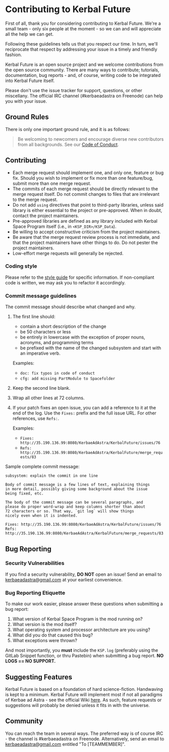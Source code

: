 # Contributing to Kerbal Future

First of all, thank you for considering contributing to Kerbal Future. We're a small team - only six people at the moment - so we can and will appreciate all the help we can get.

Following these guidelines tells us that you respect our time. In turn, we'll reciprocate that respect by addressing your issue in a timely and friendly fashion.

Kerbal Future is an open source project and we welcome contributions from the open source community. There are many ways to contribute; tutorials, documentation, bug reports - and, of course, writing code to be integrated into Kerbal Future itself.

Please don't use the issue tracker for support, questions, or other miscellany. The official IRC channel (#kerbaeadastra on Freenode) can help you with your issue.

## Ground Rules

There is only one important ground rule, and it is as follows:
> Be welcoming to newcomers and encourage diverse new contributors from all backgrounds. See our [Code of Conduct](http://35.190.136.99:3000/KerbaeAdAstra/KerbalFuture/blob/Documentation/CODE_OF_CONDUCT.md).

## Contributing

* Each merge request should implement one, and only one, feature or bug fix. Should you wish to implement or fix more than one feature/bug, submit more than one merge request.
* The commits of each merge request should be directly relevant to the merge request itself. Do not commit changes to files that are irrelevant to the merge request.
* Do not add `using` directives that point to third-party libraries, unless said library is either essential to the project or pre-approved. When in doubt, contact the project maintainers.
* Pre-approved libraries are defined as any library included with Kerbal Space Program itself (i.e., in `<KSP_DIR>/KSP_Data`).
* Be willing to accept constructive criticism from the project maintainers.
* Be aware that the merge request review process is not immediate, and that the project maintainers have other things to do. Do not pester the project maintainers.
* Low-effort merge requests will generally be rejected.

### Coding style

Please refer to the [style guide](http://35.190.136.99:8080/KerbaeAdAstra/KerbalFuture/blob/Documentation/STYLEGUIDE.md) for specific information. If non-compliant code is written, we may ask you to refactor it accordingly.

### Commit message guidelines

The commit message should describe what changed and why.

1. The first line should:
   * contain a short description of the change
   * be 50 characters or less
   * be entirely in lowercase with the exception of proper nouns, acronyms, and programming terms
   * be prefixed with the name of the changed subsystem and start with an imperative verb.

   Examples:
   * `doc: fix typos in code of conduct`
   * `cfg: add missing PartModule to Spacefolder`

1. Keep the second line blank.
1. Wrap all other lines at 72 columns.

1. If your patch fixes an open issue, you can add a reference to it at the end of the log. Use the `Fixes:` prefix and the full issue URL. For other references, use `Refs:`.

   Examples:
   * `Fixes: http://35.190.136.99:8080/KerbaeAdAstra/KerbalFuture/issues/76`
   * `Refs: http://35.190.136.99:8080/KerbaeAdAstra/KerbalFuture/merge_requests/83`

Sample complete commit message:

```plaintext
subsystem: explain the commit in one line

Body of commit message is a few lines of text, explaining things
in more detail, possibly giving some background about the issue
being fixed, etc.

The body of the commit message can be several paragraphs, and
please do proper word-wrap and keep columns shorter than about
72 characters or so. That way, `git log` will show things
nicely even when it is indented.

Fixes: http://35.190.136.99:8080/KerbaeAdAstra/KerbalFuture/issues/76
Refs: http://35.190.136.99:8080/KerbaeAdAstra/KerbalFuture/merge_requests/83
```

## Bug Reporting

### Security Vulnerabilities

If you find a security vulnerability, **DO NOT** open an issue! Send an email to kerbaeadastra@gmail.com at your earliest convenience.

### Bug Reporting Etiquette

To make our work easier, please answer these questions when submitting a bug report:

1. What version of Kerbal Space Program is the mod running on?
1. What version is the mod itself?
1. What operating system and processor architecture are you using?
1. What did you do that caused this bug?
1. What exceptions were thrown?

And most importantly, you **must** include the `KSP.log` (preferably using the GitLab Snippet function, or thru Pastebin) when submitting a bug report. **NO LOGS == NO SUPPORT.**

## Suggesting Features

Kerbal Future is based on a foundation of hard science-fiction. Handwaving is kept to a minimum. Kerbal Future will implement most if not all paradigms of Kerbae ad Astra - see the official Wiki [here](http://35.190.136.99/w/). As such, feature requests or suggestions will probably be denied unless it fits in with the universe.

## Community

You can reach the team in several ways. The preferred way is of course IRC - the channel is #kerbaeadastra on Freenode. Alternatively, send an email to kerbaeadastra@gmail.com entitled "To [TEAMMEMBER]".
